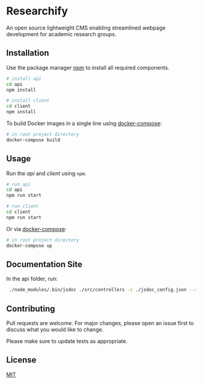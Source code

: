 # Researchify

An open source lightweight CMS enabling streamlined webpage development for academic research groups. 

## Installation

Use the package manager [npm](https://www.npmjs.com/get-npm) to install all required components.

```bash
# install api
cd api
npm install

# install client
cd client
npm install
```
To build Docker images in a single line using [docker-compose](https://docs.docker.com/compose/reference/build/):
```bash
# in root project directory
docker-compose build
```

## Usage
Run the *api* and *client* using `npm`.
```bash
# run api
cd api
npm run start

# run client
cd client
npm run start
```
Or via [docker-compose](https://docs.docker.com/compose/reference/build/):
```bash
# in root project directory
docker-compose up
```

## Documentation Site
In the api folder, run:
```bash
 ./node_modules/.bin/jsdoc ./src/controllers -c ./jsdoc_config.json --readme ./README.md
 ```

## Contributing
Pull requests are welcome. For major changes, please open an issue first to discuss what you would like to change.

Please make sure to update tests as appropriate.

## License
[MIT](https://choosealicense.com/licenses/mit/)